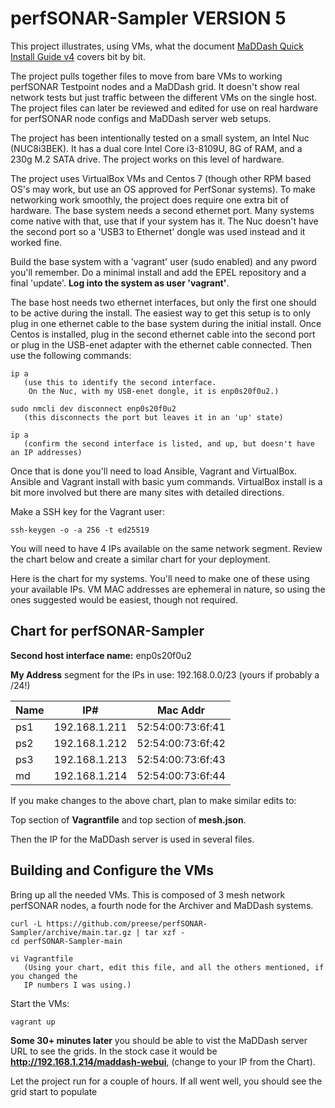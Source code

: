 # perfSONAR-Sampler VERSION 5
This project illustrates, using VMs, what the document [MaDDash Quick Install Guide v4](https://docs.google.com/document/d/1k7FT66MKPy3JjpD5k0OFAFlTpSdFmZ6huhTUDQ2rGGY/edit?usp=sharing) covers bit by bit.

The project pulls together files to move from bare VMs to working perfSONAR Testpoint nodes and a MaDDash grid.  It doesn't show real network tests but just traffic between the different VMs on the single host.  The project files can later be reviewed and edited for use on real hardware for perfSONAR node configs and MaDDash server web setups.

The project has been intentionally tested on a small system, an Intel Nuc (NUC8i3BEK). It has a dual core Intel Core i3-8109U, 8G of RAM, and a 230g M.2 SATA drive. The project works on this level of hardware.

The project uses VirtualBox VMs and Centos 7 (though other RPM based OS's may work, but use an OS approved for PerfSonar systems).  To make networking work smoothly, the project  does require one extra bit of hardware. The base system needs a second ethernet port.  Many systems come native with that, use that if your system has it. The Nuc doesn't have the second port so a 'USB3 to Ethernet' dongle was used instead and it worked fine.

Build the base system with a 'vagrant' user (sudo enabled) and any pword you'll remember.  Do a minimal install and add the EPEL repository and a final 'update'.  **Log into the system as user 'vagrant'**.

The base host needs two ethernet interfaces, but only the first one should to be active during the install. The easiest way to get this setup is to only plug in one ethernet cable to the base system during the initial install. Once Centos is installed, plug in the second ethernet cable into the second port or plug in the USB-enet adapter with the ethernet cable connected. Then use the following commands:
```
ip a
   (use this to identify the second interface.
    On the Nuc, with my USB-enet dongle, it is enp0s20f0u2.)
   
sudo nmcli dev disconnect enp0s20f0u2
   (this disconnects the port but leaves it in an 'up' state)
   
ip a
   (confirm the second interface is listed, and up, but doesn't have an IP addresses)
```

Once that is done you'll need to load Ansible, Vagrant and VirtualBox. Ansible and Vagrant install with basic yum commands.  VirtualBox install is a bit more involved but there are many sites with detailed directions.

Make a SSH key for the Vagrant user:
```
ssh-keygen -o -a 256 -t ed25519
```
You will need to have 4 IPs available on the same network segment. Review the chart below and create a similar chart for your deployment.

Here is the chart for my systems. You'll need to make one of these using your available IPs. VM MAC addresses are ephemeral in nature, so using the ones suggested would be easiest, though not required.

## Chart for perfSONAR-Sampler
**Second host interface name:** enp0s20f0u2

**My Address** segment for the IPs in use: 192.168.0.0/23 (yours if probably a /24!)

|Name |IP# |Mac Addr |
| ---| ---| ---|
|ps1|192.168.1.211|52:54:00:73:6f:41|
|ps2|192.168.1.212|52:54:00:73:6f:42|
|ps3|192.168.1.213|52:54:00:73:6f:43|
|md|192.168.1.214|52:54:00:73:6f:44|

If you make changes to the above chart, plan to make similar edits to:

Top section of **Vagrantfile** and top section of **mesh.json**.

Then the IP for the MaDDash server is used in several files.


## Building and Configure the VMs
Bring up all the needed VMs.  This is composed of 3 mesh network perfSONAR nodes, a fourth node for the Archiver and  MaDDash systems.
```
curl -L https://github.com/preese/perfSONAR-Sampler/archive/main.tar.gz | tar xzf -
cd perfSONAR-Sampler-main

vi Vagrantfile
   (Using your chart, edit this file, and all the others mentioned, if you changed the
   IP numbers I was using.)
```

Start the VMs:
```
vagrant up
```
**Some 30+ minutes later** you should be able to vist the MaDDash server URL to see the grids.  In the stock case it would be **http://192.168.1.214/maddash-webui**, (change to your IP from the Chart).

Let the project run for a couple of hours.  If all went well, you should see the grid start to populate
